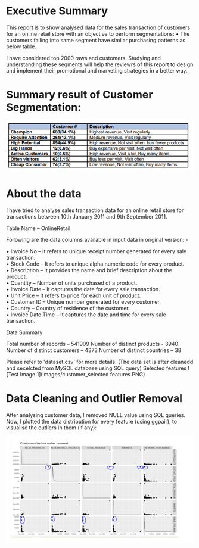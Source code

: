 # Executive Summary

This report is to show analysed data for the sales transaction of customers for an online retail store with an objective to perform segmentations:
•	The customers falling into same segment have similar purchasing patterns as below table.

I have considered top 2000 raws and customers. Studying and understanding these segments will help the reviewrs of this report to design and implement their promotional and marketing strategies in a better way. 

# Summary result of Customer Segmentation:

![Test Image 1](images/table1.PNG)

# About the data
I have tried to analyse sales transaction data for an online retail store for transactions between 10th January 2011 and 9th September 2011. 

Table Name – OnlineRetail

Following are the data columns available in input data in original version: -

•	Invoice No – It refers to unique receipt number generated for every sale transaction.<br />
•	Stock Code – It refers to unique alpha numeric code for every product.<br />
•	Description – It provides the name and brief description about the product.<br />
•	Quantity – Number of units purchased of a product.<br />
•	Invoice Date – It captures the date for every sale transaction.<br />
•	Unit Price – It refers to price for each unit of product.<br />
•	Customer ID – Unique number generated for every customer.<br />
•	Country – Country of residence of the customer.<br />
•	Invoice Date Time – It captures the date and time for every sale transaction.<br />

Data Summary

Total number of records – 541909
Number of distinct products - 3940
Number of distinct customers – 4373
Number of distinct countries – 38

Please refer to 'dataset.csv' for more details. (The data set is after cleanedd and secelcted from MySQL database using SQL query)
Selected features
![Test Image 1](images/customer_selected features.PNG)

# Data Cleaning and Outlier Removal

After analysing customer data, I removed NULL value using SQL queries.
Now, I plotted the data distribution for every feature (using ggpair), to visualise the outliers in them (if any):

![Test Image 1](images/outlier_remove.PNG)


